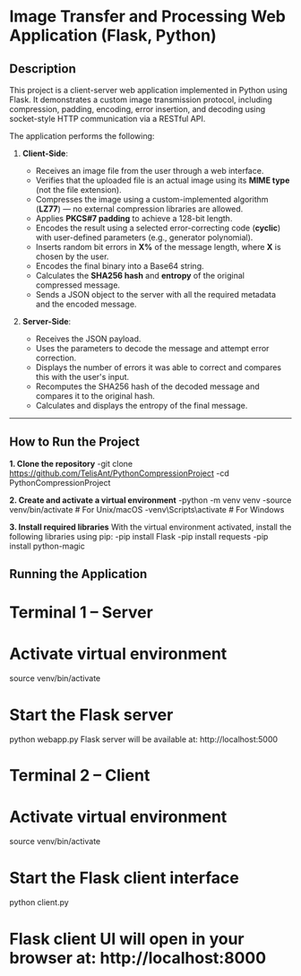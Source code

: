 # Image Transfer and Processing Web Application (Flask, Python)

## Description

This project is a client-server web application implemented in Python using Flask. It demonstrates a custom image transmission protocol, including compression, padding, encoding, error insertion, and decoding using socket-style HTTP communication via a RESTful API.

The application performs the following:

1. **Client-Side**:
    - Receives an image file from the user through a web interface.
    - Verifies that the uploaded file is an actual image using its **MIME type** (not the file extension).
    - Compresses the image using a custom-implemented algorithm (**LZ77**) — no external compression libraries are allowed.
    - Applies **PKCS#7 padding** to achieve a 128-bit length.
    - Encodes the result using a selected error-correcting code (**cyclic**) with user-defined parameters (e.g., generator polynomial).
    - Inserts random bit errors in **X%** of the message length, where **X** is chosen by the user.
    - Encodes the final binary into a Base64 string.
    - Calculates the **SHA256 hash** and **entropy** of the original compressed message.
    - Sends a JSON object to the server with all the required metadata and the encoded message.

2. **Server-Side**:
    - Receives the JSON payload.
    - Uses the parameters to decode the message and attempt error correction.
    - Displays the number of errors it was able to correct and compares this with the user's input.
    - Recomputes the SHA256 hash of the decoded message and compares it to the original hash.
    - Calculates and displays the entropy of the final message.

---

## How to Run the Project
**1. Clone the repository**
  -git clone https://github.com/TelisAnt/PythonCompressionProject
  -cd PythonCompressionProject

**2. Create and activate a virtual environment**
  -python -m venv venv
  -source venv/bin/activate  # For Unix/macOS
  -venv\Scripts\activate     # For Windows

**3. Install required libraries**
With the virtual environment activated, install the following libraries using pip:
 -pip install Flask
 -pip install requests
 -pip install python-magic

## Running the Application
# Terminal 1 – Server
# Activate virtual environment
source venv/bin/activate

# Start the Flask server
python webapp.py
Flask server will be available at: http://localhost:5000

# Terminal 2 – Client
# Activate virtual environment
source venv/bin/activate

# Start the Flask client interface
python client.py
# Flask client UI will open in your browser at: http://localhost:8000
